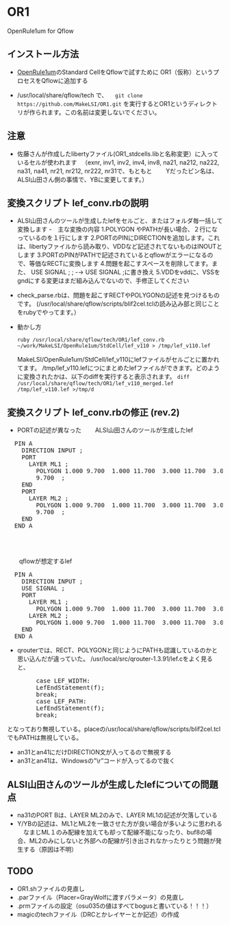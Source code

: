 # OR1
OpenRule1um for Qflow
## インストール方法

- [OpenRule1um](https://github.com/MakeLSI/OpenRule1um)のStandard CellをQflowで試すために
OR1（仮称）というプロセスをQflowに追加する

- /usr/local/share/qflow/tech で、
　`git clone https://github.com/MakeLSI/OR1.git`
 を実行するとOR1というディレクトリが作られます。この名前は変更しないでください。
 
## 注意
- 佐藤さんが作成したlibertyファイル(OR1_stdcells.libと名称変更）に入っているセルが使われます
　（exnr, inv1, inv2, inv4, inv8, na21, na212, na222, na31, na41, nr21, nr212, nr222, nr31で、もともと
　　Yだったピン名は、ALSI山田さん側の事情で、YBに変更してます。）

## 変換スクリプト lef_conv.rbの説明
- ALSI山田さんのツールが生成したlefをセルごと、またはフォルダ毎一括して変換します
-　主な変換の内容
   1.POLYGON やPATHが長い場合、２行になっているのを１行にします
   2.PORTのPINにDIRECTIONを追加します。これは、libertyファイルから読み取り、VDDなど記述されてないものはINOUTとします
   3.PORTのPINがPATHで記述されているとqflowがエラーになるので、等価なRECTに変換します
   4.問題を起こすスペースを削除してます。また、  USE SIGNAL ; ; -→ USE SIGNAL ;に書き換え
   5.VDDをvddに、VSSをgndにする変更はまだ組み込んでないので、手修正してください
- check_parse.rbは、問題を起こすRECTやPOLYGONの記述を見つけるものです。
   (/usr/local/share/qflow/scripts/blif2cel.tclの読み込み部と同じことをrubyでやってます。）
- 動かし方
  
  ``ruby /usr/local/share/qflow/tech/OR1/lef_conv.rb ~/work/MakeLSI/OpenRule1um/StdCell/lef_v110 > /tmp/lef_v110.lef``

   MakeLSI/OpenRule1um/StdCell/lef_v110にlefファイルがセルごとに置かれてます。
   /tmp/lef_v110.lefにつにまとめたlefファイルができます。どのように変換されたかは、以下のdiffを実行すると表示されます。
   ``diff /usr/local/share/qflow/tech/OR1/lef_v110_merged.lef /tmp/lef_v110.lef >/tmp/d``

## 変換スクリプト lef_conv.rbの修正 (rev.2)
- PORTの記述が異なった
　　ALSI山田さんのツールが生成したlef
<PRE>
  PIN A
    DIRECTION INPUT ;
    PORT
      LAYER ML1 ;
        POLYGON 1.000 9.700  1.000 11.700  3.000 11.700  3.000 9.700  1.000 
        9.700  ;
    END
    PORT
      LAYER ML2 ;
        POLYGON 1.000 9.700  1.000 11.700  3.000 11.700  3.000 9.700  1.000 
        9.700  ;
    END
  END A

</PRE>　　　
　　qflowが想定するlef
<PRE>
  PIN A
    DIRECTION INPUT ;
    USE SIGNAL ;
    PORT
      LAYER ML1 ;
        POLYGON 1.000 9.700  1.000 11.700  3.000 11.700  3.000 9.700  1.000 9.700 ;
      LAYER ML2 ;
        POLYGON 1.000 9.700  1.000 11.700  3.000 11.700  3.000 9.700  1.000 9.700 ;
    END
  END A
</PRE>
- qrouterでは、RECT、POLYGONと同じようにPATHも認識しているのかと思い込んだが違っていた。
 /usr/local/src/qrouter-1.3.91/lef.cをよく見ると、
<PRE>
 	    case LEF_WIDTH:
		LefEndStatement(f);
		break;
	    case LEF_PATH:
		LefEndStatement(f);
		break;
</PRE>
となっており無視している。placeの/usr/local/share/qflow/scripts/blif2cel.tclでもPATHは無視している。

- an31とan41にだけDIRECTION文が入ってるので無視する
- an31とan41は、Windowsの"\r”コードが入ってるので抜く

## ALSI山田さんのツールが生成したlefについての問題点

- na31のPORT Bは、LAYER ML2のみで、LAYER ML1の記述が欠落している
- Y/YBの記述は、ML1とML2を一致させた方が良い場合が多いように思われる
　なまじML１のみ配線を加えても却って配線不能になったり、buf8の場合、ML2のみにしないと外部への配線が引き出されなかったりとう問題が発生する（原因は不明）

## TODO
- OR1.shファイルの見直し
- .parファイル（Placer=GrayWolfに渡すパラメータ）の見直し
- .prmファイルの設定（osu035の値はすべてbogusと書いている！！！）
- magicのtechファイル（DRCとかレイヤーとか記述）の作成
